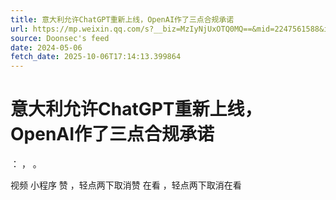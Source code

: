 ```yaml
---
title: 意大利允许ChatGPT重新上线，OpenAI作了三点合规承诺
url: https://mp.weixin.qq.com/s?__biz=MzIyNjUxOTQ0MQ==&mid=2247561588&idx=2&sn=5c44b3329b9401a57eb1daf9d7bf3d85
source: Doonsec's feed
date: 2024-05-06
fetch_date: 2025-10-06T17:14:13.399864
---
```


# 意大利允许ChatGPT重新上线，OpenAI作了三点合规承诺

：
，
。

视频
小程序
赞
，轻点两下取消赞
在看
，轻点两下取消在看